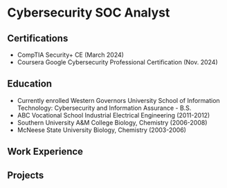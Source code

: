 # Cybersecurity SOC Analyst

## Certifications
- CompTIA Security+ CE (March 2024)
- Coursera Google Cybersecurity Professional Certification (Nov. 2024)

## Education
- Currently enrolled Western Governors University School of Information Technology: Cybersecurity and Information Assurance - B.S.
- ABC Vocational School  Industrial Electrical Engineering (2011-2012)
- Southern University A&M College  Biology, Chemistry (2006-2008)
- McNeese State University  Biology, Chemistry (2003-2006)

## Work Experience

## Projects
